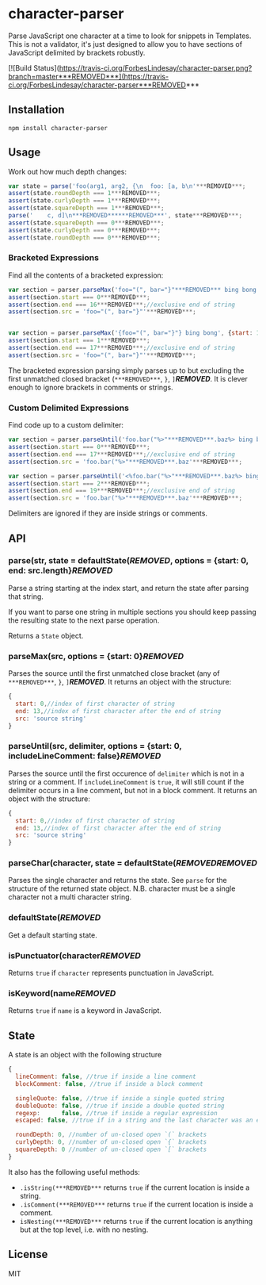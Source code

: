 # character-parser

Parse JavaScript one character at a time to look for snippets in Templates.  This is not a validator, it's just designed to allow you to have sections of JavaScript delimited by brackets robustly.

[![Build Status](https://travis-ci.org/ForbesLindesay/character-parser.png?branch=master***REMOVED***](https://travis-ci.org/ForbesLindesay/character-parser***REMOVED***

## Installation

    npm install character-parser

## Usage

Work out how much depth changes:

```js
var state = parse('foo(arg1, arg2, {\n  foo: [a, b\n'***REMOVED***;
assert(state.roundDepth === 1***REMOVED***;
assert(state.curlyDepth === 1***REMOVED***;
assert(state.squareDepth === 1***REMOVED***;
parse('    c, d]\n***REMOVED******REMOVED***', state***REMOVED***;
assert(state.squareDepth === 0***REMOVED***;
assert(state.curlyDepth === 0***REMOVED***;
assert(state.roundDepth === 0***REMOVED***;
```

### Bracketed Expressions

Find all the contents of a bracketed expression:

```js
var section = parser.parseMax('foo="(", bar="}"***REMOVED*** bing bong'***REMOVED***;
assert(section.start === 0***REMOVED***;
assert(section.end === 16***REMOVED***;//exclusive end of string
assert(section.src = 'foo="(", bar="}"'***REMOVED***;


var section = parser.parseMax('{foo="(", bar="}"} bing bong', {start: 1}***REMOVED***;
assert(section.start === 1***REMOVED***;
assert(section.end === 17***REMOVED***;//exclusive end of string
assert(section.src = 'foo="(", bar="}"'***REMOVED***;
```

The bracketed expression parsing simply parses up to but excluding the first unmatched closed bracket (`***REMOVED***`, `}`, `]`***REMOVED***.  It is clever enough to ignore brackets in comments or strings.


### Custom Delimited Expressions

Find code up to a custom delimiter:

```js
var section = parser.parseUntil('foo.bar("%>"***REMOVED***.baz%> bing bong', '%>'***REMOVED***;
assert(section.start === 0***REMOVED***;
assert(section.end === 17***REMOVED***;//exclusive end of string
assert(section.src = 'foo.bar("%>"***REMOVED***.baz'***REMOVED***;

var section = parser.parseUntil('<%foo.bar("%>"***REMOVED***.baz%> bing bong', '%>', {start: 2}***REMOVED***;
assert(section.start === 2***REMOVED***;
assert(section.end === 19***REMOVED***;//exclusive end of string
assert(section.src = 'foo.bar("%>"***REMOVED***.baz'***REMOVED***;
```

Delimiters are ignored if they are inside strings or comments.

## API

### parse(str, state = defaultState(***REMOVED***, options = {start: 0, end: src.length}***REMOVED***

Parse a string starting at the index start, and return the state after parsing that string.

If you want to parse one string in multiple sections you should keep passing the resulting state to the next parse operation.

Returns a `State` object.

### parseMax(src, options = {start: 0}***REMOVED***

Parses the source until the first unmatched close bracket (any of `***REMOVED***`, `}`, `]`***REMOVED***.  It returns an object with the structure:

```js
{
  start: 0,//index of first character of string
  end: 13,//index of first character after the end of string
  src: 'source string'
}
```

### parseUntil(src, delimiter, options = {start: 0, includeLineComment: false}***REMOVED***

Parses the source until the first occurence of `delimiter` which is not in a string or a comment.  If `includeLineComment` is `true`, it will still count if the delimiter occurs in a line comment, but not in a block comment.  It returns an object with the structure:

```js
{
  start: 0,//index of first character of string
  end: 13,//index of first character after the end of string
  src: 'source string'
}
```

### parseChar(character, state = defaultState(***REMOVED******REMOVED***

Parses the single character and returns the state.  See `parse` for the structure of the returned state object.  N.B. character must be a single character not a multi character string.

### defaultState(***REMOVED***

Get a default starting state.

### isPunctuator(character***REMOVED***

Returns `true` if `character` represents punctuation in JavaScript.

### isKeyword(name***REMOVED***

Returns `true` if `name` is a keyword in JavaScript.

## State

A state is an object with the following structure

```js
{
  lineComment: false, //true if inside a line comment
  blockComment: false, //true if inside a block comment

  singleQuote: false, //true if inside a single quoted string
  doubleQuote: false, //true if inside a double quoted string
  regexp:      false, //true if inside a regular expression
  escaped: false, //true if in a string and the last character was an escape character

  roundDepth: 0, //number of un-closed open `(` brackets
  curlyDepth: 0, //number of un-closed open `{` brackets
  squareDepth: 0 //number of un-closed open `[` brackets
}
```

It also has the following useful methods:

- `.isString(***REMOVED***` returns `true` if the current location is inside a string.
- `.isComment(***REMOVED***` returns `true` if the current location is inside a comment.
- `isNesting(***REMOVED***` returns `true` if the current location is anything but at the top level, i.e. with no nesting.

## License

MIT